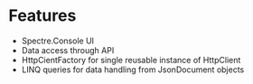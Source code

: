 # Features
- Spectre.Console UI
- Data access through API
- HttpCientFactory for single reusable instance of HttpClient
- LINQ queries for data handling from JsonDocument objects